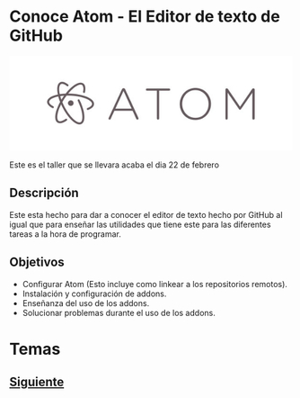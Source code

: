 # Conoce Atom - El Editor de texto de GitHub 

![Logo Atom](Images/atom-logo.jpg)

Este es el taller que se llevara acaba el dia 22 de febrero

## Descripción 
Este esta hecho para dar a conocer el editor de texto hecho por GitHub al igual que para enseñar 
las utilidades que tiene este para las diferentes tareas a la hora de programar.

## Objetivos
* Configurar Atom (Esto incluye como linkear a los repositorios remotos).
* Instalación y configuración de addons.
* Enseñanza del uso de los addons.
* Solucionar problemas durante el uso de los addons.

# Temas


## [Siguiente](PAGE1.md)